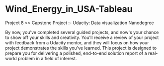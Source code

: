 # Wind_Energy_in_USA-Tableau
Project 8 >> Capstone Project :- Udacity: Data visualization Nanodegree 

By now, you've completed several guided projects, and now's your chance to show off your skills and creativity. You'll receive a review of your project with feedback from a Udacity mentor, and they will focus on how your project demonstrates the skills you've learned. This project is designed to prepare you for delivering a polished, end-to-end solution report of a real-world problem in a field of interest.

